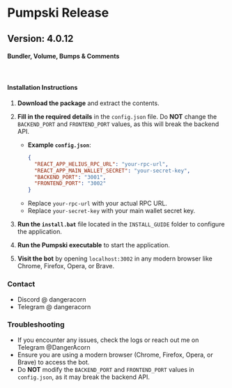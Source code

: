 # Pumpski Release 

## Version: 4.0.12
#### Bundler, Volume, Bumps & Comments

<br>

#### Installation Instructions

1. **Download the package** and extract the contents.
2. **Fill in the required details** in the `config.json` file. Do **NOT** change the `BACKEND_PORT` and `FRONTEND_PORT` values, as this will break the backend API.
   - **Example `config.json`**:
     ```json
     {
       "REACT_APP_HELIUS_RPC_URL": "your-rpc-url",
       "REACT_APP_MAIN_WALLET_SECRET": "your-secret-key",
       "BACKEND_PORT": "3001", 
       "FRONTEND_PORT": "3002"
     }
     ```
   - Replace `your-rpc-url` with your actual RPC URL.
   - Replace `your-secret-key` with your main wallet secret key.
   
3. **Run the `install.bat`** file located in the `INSTALL_GUIDE` folder to configure the application.
4. **Run the Pumpski executable** to start the application.
5. **Visit the bot** by opening `localhost:3002` in any modern browser like Chrome, Firefox, Opera, or Brave.

### Contact
- Discord @ dangeracorn
- Telegram @ dangeracorn

### Troubleshooting
- If you encounter any issues, check the logs or reach out me on Telegram @DangerAcorn
- Ensure you are using a modern browser (Chrome, Firefox, Opera, or Brave) to access the bot.
- Do **NOT** modify the `BACKEND_PORT` and `FRONTEND_PORT` values in `config.json`, as it may break the backend API.
